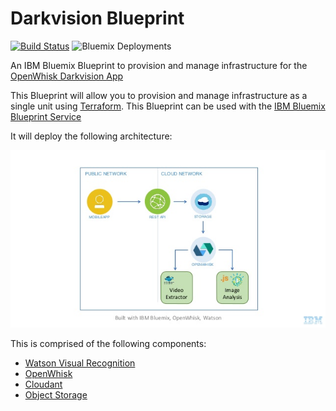 # Darkvision Blueprint

[![Build Status](https://travis-ci.org/IBM-Bluemix/openwhisk-darkvisionapp.svg?branch=master)](https://travis-ci.org/IBM-Bluemix/openwhisk-darkvisionapp) ![Bluemix Deployments](https://deployment-tracker.mybluemix.net/stats/ad94d1daf817a5fd818f977c0a7cf632/badge.svg)

An IBM Bluemix Blueprint to provision and manage infrastructure for the [OpenWhisk Darkvision App](https://github.com/IBM-Bluemix/openwhisk-darkvisionapp)

This Blueprint will allow you to provision and manage infrastructure as a single unit using [Terraform](terraform.io). This Blueprint can be used with the [IBM Bluemix Blueprint Service](bluemix.com) 

It will deploy the following architecture:

![arch](assets/darkvision.jpg)

This is comprised of the following components:

  * [Watson Visual Recognition](https://console.ng.bluemix.net/catalog/services/watson_vision_combined)
  * [OpenWhisk](console.ng.bluemix.net/openwhisk/)
  * [Cloudant](https://console.ng.bluemix.net/catalog/services/cloudantNoSQLDB)
  * [Object Storage](https://console.ng.bluemix.net/catalog/services/Object-Storage)
